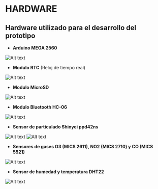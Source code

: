 # HARDWARE  

## Hardware utilizado para el desarrollo del prototipo

- **Arduino MEGA 2560**

![Alt text](https://user-images.githubusercontent.com/33638988/32833066-61f4048e-c9dc-11e7-9ed0-4703f341e27b.jpg?raw=true "MEGA 2560")

- **Modulo RTC** (Reloj de tiempo real)

![Alt text](https://user-images.githubusercontent.com/33638988/32833062-6151dfc4-c9dc-11e7-8dfc-bcc205cff2f2.jpg?raw=true "Módulo RTC")

- **Modulo MicroSD**

![Alt text](https://user-images.githubusercontent.com/33638988/32833064-61c0fb7a-c9dc-11e7-95c1-4439c5de5c14.jpg?raw=true "Módulo SD")

- **Modulo Bluetooth HC-06**

![Alt text](https://user-images.githubusercontent.com/33638988/32833067-622aa246-c9dc-11e7-8816-4c5fefeeec6c.jpg?raw=true "Módulo Bluetooth")

- **Sensor de particulado Shinyei ppd42ns**

![Alt text](https://user-images.githubusercontent.com/33638988/32833797-e542eb50-c9de-11e7-909e-8804d8d84f74.jpg?raw=true "Shinyei 1")
![Alt text](https://user-images.githubusercontent.com/33638988/32833798-e578cec8-c9de-11e7-9400-72ead1851039.jpg?raw=true "Shinyei 2")

- **Sensores de gases O3 (MICS 2611), NO2 (MICS 2710) y CO (MICS 5521)**

![Alt text](https://user-images.githubusercontent.com/33638988/32833800-e5e208f2-c9de-11e7-9797-ebfbbf46fe9d.jpg?raw=true "MICS")

- **Sensor de humedad y temperatura DHT22**

![Alt text](https://user-images.githubusercontent.com/33638988/32833556-0170d932-c9de-11e7-8c3b-957cf8e0105a.jpg?raw=true "DHT")
